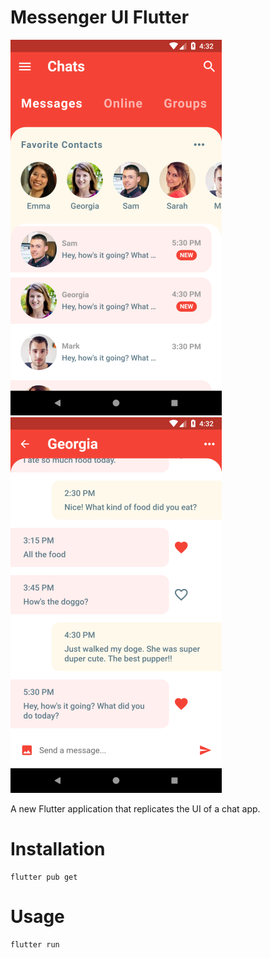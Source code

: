 # Messenger UI Flutter

![Messenger UI flutter](https://github.com/SahilLimbe/messenger_ui_flutter/blob/master/images/Screenshot1.png)
![Messenger UI flutter](https://github.com/SahilLimbe/messenger_ui_flutter/blob/master/images/Screenshot2.png)

A new Flutter application that replicates the UI of a chat app.

# Installation

```
flutter pub get
```
# Usage

```
flutter run
```
